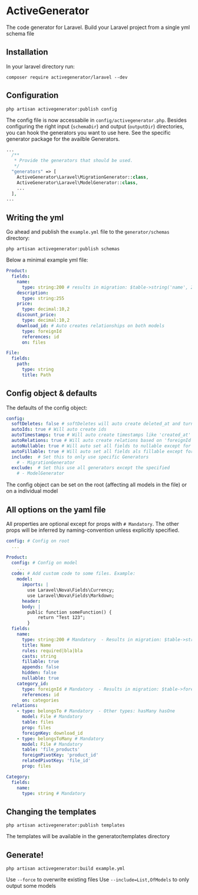 # ActiveGenerator
The code generator for Laravel. Build your Laravel project from a single yml schema file

## Installation
In your laravel directory run:

```
composer require activegenerator/laravel --dev
```

## Configuration

```
php artisan activegenerator:publish config
```
The config file is now accessabile in ```config/activegenerator.php```. Besides configuring the right input (```schemaDir```) and output (```outputDir```) directories, you can hook the generators you want to use here. See the specific generator package for the availble Generators.

```php
...
  /**
   * Provide the generators that should be used.
   */
  "generators" => [
    ActiveGenerator\Laravel\MigrationGenerator::class,
    ActiveGenerator\Laravel\ModelGenerator::class,
    ...
  ],
...
```

## Writing the yml

Go ahead and publish the ```example.yml``` file to the ```generator/schemas``` directory:
```
php artisan activegenerator:publish schemas
```
Below a minimal example yml file:

```yml
Product:
  fields:
    name:
      type: string:200 # results in migration: $table->string('name', 200);
    description:
      type: string:255
    price:
      type: decimal:10,2
    discount_price:
      type: decimal:10,2
    download_id: # Auto creates relationships on both models
      type: foreignId 
      references: id
      on: files

File:
  fields:
    path:
      type: string
      title: Path
```

## Config object & defaults

The defaults of the config object:

```yml
config:
  softDeletes: false # softDeletes will auto create deleted_at and turn on softDeletes in the model
  autoIds: true # Will auto create ids
  autoTimestamps: true # Will auto create timestamps like 'created_at' and 'updated_at'
  autoRelations: true # Will auto create relations based on 'foreignId', or creating the opposite relation. Also auto creates missing pivot tables
  autoNullable: true # Will auto set all fields to nullable except for 'id', overridable on field level
  autoFillable: true # Will auto set all fields als fillable except for 'id', overridable on field level
  include:  # Set this to only use specific Generators
    # - MigrationGenerator
  exclude:  # Set this use all generators except the specified
    # - ModelGenerator
```

The config object can be set on the root (affecting all models in the file) or on a individual model

## All options on the yaml file

All properties are optional except for props with ```# Mandatory```. The other props will be inferred by naming-convention unless explicitly specified.

```yml
config: # Config on root
  ...

Product:
  config: # Config on model
    ...
  code: # Add custom code to some files. Example:
    model:
      imports: |
        use Laravel\Nova\Fields\Currency;
        use Laravel\Nova\Fields\Markdown;
      header:
      body: |
        public function someFunction() {
            return "Test 123";
        }
  fields:
    name:
      type: string:200 # Mandatory  - Results in migration: $table->string('name', 200);
      title: Name
      rules: required|bla|bla
      casts: string
      fillable: true
      appends: false
      hidden: false
      nullable: true
    category_id:
      type: foreignId # Mandatory  - Results in migration: $table->foreignId('category_id')->references('id')->on('categories');
      references: id
      on: categories
  relations:
    - type: belongsTo # Mandatory  - Other types: hasMany hasOne
      model: File # Mandatory     
      table: files
      prop: files
      foreignKey: download_id
    - type: belongsToMany # Mandatory
      model: File # Mandatory     
      table: 'file_products'
      foreignPivotKey: 'product_id'
      relatedPivotKey: 'file_id'
      prop: files

Category:
  fields:
    name:
      type: string # Mandatory

```


## Changing the templates

```
php artisan activegenerator:publish templates
```

The templates will be available in the generator/templates directory


## Generate!

```
php artisan activegenerator:build example.yml
```

Use ```--force``` to overwrite existing files
Use ```--include=List,OfModels``` to only output some models
